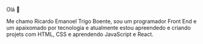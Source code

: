 Olá  :punch:

Me  chamo Ricardo Emanoel Trigo Boente, sou um programador Front End  e  um apaixomado por  tecnologia e atualmente  estou apreendedo e criando projets com HTML, CSS e aprendendo  JavaScript e React.



